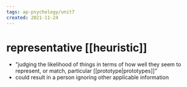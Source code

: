 ```yaml
---
tags: ap-psychology/unit7 
created: 2021-11-24
---
```


# representative [[heuristic]]

- "judging the likelihood of things in terms of how well they seem to represent, or match, particular [[prototype|prototypes]]"
- could result in a person ignoring other applicable information 
